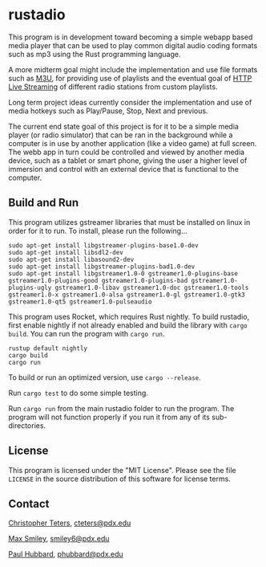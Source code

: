 # rustadio

This program is in development toward becoming a simple
webapp based media player that can be used to play common
digital audio coding formats such as mp3 using the Rust
programming language.

A more midterm goal might include the implementation
and use file formats such as [M3U](https://en.wikipedia.org/wiki/M3U), for providing use of
playlists and the eventual goal of [HTTP Live Streaming](https://en.wikipedia.org/wiki/HTTP_Live_Streaming)
of different radio stations from custom playlists.

Long term project ideas currently consider the
implementation and use of media hotkeys such as
Play/Pause, Stop, Next and previous.

The current end state goal of this project is for it to be
a simple media player (or radio simulator) that can be ran in the background
while a computer is in use by another application (like
a video game) at full screen. The webb app in turn could
be controlled and viewed by another media device, such as
a tablet or smart phone, giving the user a higher level
of immersion and control with an external device that is
functional to the computer.

## Build and Run
This program utilizes gstreamer libraries that must 
be installed on linux in order for it to run. To install, 
please run the following...

    sudo apt-get install libgstreamer-plugins-base1.0-dev
    sudo apt-get install libsdl2-dev
    sudo apt-get install libasound2-dev
    sudo apt-get install libgstreamer-plugins-bad1.0-dev
    sudo apt-get install libgstreamer1.0-0 gstreamer1.0-plugins-base gstreamer1.0-plugins-good gstreamer1.0-plugins-bad gstreamer1.0-plugins-ugly gstreamer1.0-libav gstreamer1.0-doc gstreamer1.0-tools gstreamer1.0-x gstreamer1.0-alsa gstreamer1.0-gl gstreamer1.0-gtk3 gstreamer1.0-qt5 gstreamer1.0-pulseaudio


This program uses Rocket, which requires Rust nightly. To
build rustadio, first enable nightly if not already enabled
and build the library with `cargo build`. You can
run the program with `cargo run`.

    rustup default nightly
    cargo build
    cargo run

To build or run an optimized version, use `cargo --release`.

Run `cargo test` to do some simple testing.

Run `cargo run` from the main rustadio folder to run the 
program. The program will not function properly if you 
run it from any of its sub-directories. 

## License

This program is licensed under the "MIT License".  Please
see the file `LICENSE` in the source distribution of this
software for license terms.

## Contact
[Christopher Teters](https://github.com/cteters),
cteters@pdx.edu

[Max Smiley](https://github.com/maxjaspersmiley),
smiley6@pdx.edu

[Paul Hubbard](https://github.com/phubbard67),
phubbard@pdx.edu
